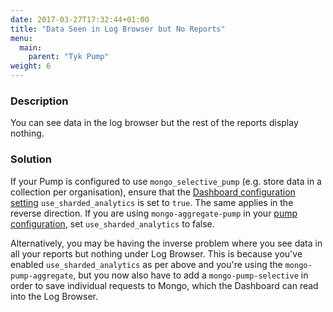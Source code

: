 ```yaml
---
date: 2017-03-27T17:32:44+01:00
title: "Data Seen in Log Browser but No Reports"
menu:
  main:
    parent: "Tyk Pump"
weight: 6 
---
```


### Description

You can see data in the log browser but the rest of the reports display nothing.

### Solution

If your Pump is configured to use `mongo_selective_pump` (e.g. store data in a collection per organisation), ensure that the [Dashboard configuration setting](/docs/configure/tyk-dashboard-configuration-options/) `use_sharded_analytics` is set to `true`. The same applies in the reverse direction. If you are using `mongo-aggregate-pump` in your [pump configuration](/docs/configure/tyk-pump-configuration/), set `use_sharded_analytics` to false.

Alternatively, you may be having the inverse problem where you see data in all your reports but nothing under Log Browser.
This is because you've enabled `use_sharded_analytics` as per above and you're using the `mongo-pump-aggregate`, but you now also have to add a `mongo-pump-selective` in order to save individual requests to Mongo, which the Dashboard can read into the Log Browser.